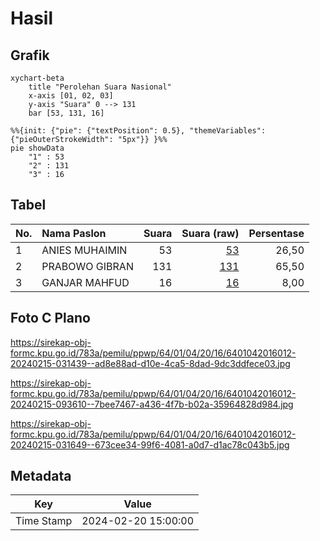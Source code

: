 # Hasil

## Grafik

```mermaid
xychart-beta
    title "Perolehan Suara Nasional"
    x-axis [01, 02, 03]
    y-axis "Suara" 0 --> 131
    bar [53, 131, 16]
```

```mermaid
%%{init: {"pie": {"textPosition": 0.5}, "themeVariables": {"pieOuterStrokeWidth": "5px"}} }%%
pie showData
    "1" : 53
    "2" : 131
    "3" : 16
```

## Tabel

| No. | Nama Paslon    | Suara | Suara (raw) | Persentase |
|:--- |:-------------- | -----:| -----------:| ----------:|
| 1   | ANIES MUHAIMIN | 53    | [53][p-1]   | 26,50      |
| 2   | PRABOWO GIBRAN | 131   | [131][p-2]  | 65,50      |
| 3   | GANJAR MAHFUD  | 16    | [16][p-3]   | 8,00       |


[p-1]: https://github.com/gigit-pemilu/pemilu-2024/blob/main/pilpres/hitung-suara/sub/64-kalimantan-timur/sub/01-paser/sub/04-tanah-grogot/sub/2016-senaken/sub/012-tps/sub/paslon-1.txt
[p-2]: https://github.com/gigit-pemilu/pemilu-2024/blob/main/pilpres/hitung-suara/sub/64-kalimantan-timur/sub/01-paser/sub/04-tanah-grogot/sub/2016-senaken/sub/012-tps/sub/paslon-2.txt
[p-3]: https://github.com/gigit-pemilu/pemilu-2024/blob/main/pilpres/hitung-suara/sub/64-kalimantan-timur/sub/01-paser/sub/04-tanah-grogot/sub/2016-senaken/sub/012-tps/sub/paslon-3.txt

## Foto C Plano

https://sirekap-obj-formc.kpu.go.id/783a/pemilu/ppwp/64/01/04/20/16/6401042016012-20240215-031439--ad8e88ad-d10e-4ca5-8dad-9dc3ddfece03.jpg

https://sirekap-obj-formc.kpu.go.id/783a/pemilu/ppwp/64/01/04/20/16/6401042016012-20240215-093610--7bee7467-a436-4f7b-b02a-35964828d984.jpg

https://sirekap-obj-formc.kpu.go.id/783a/pemilu/ppwp/64/01/04/20/16/6401042016012-20240215-031649--673cee34-99f6-4081-a0d7-d1ac78c043b5.jpg


## Metadata

| Key        | Value               |
| ---------- | ------------------- |
| Time Stamp | 2024-02-20 15:00:00 |




